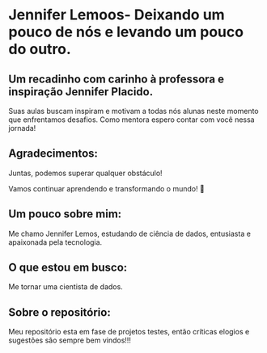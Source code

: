


# Jennifer Lemoos- Deixando um pouco de nós e levando um pouco do outro.

## Um recadinho com carinho à professora e inspiração Jennifer Placido.
 Suas aulas buscam inspiram e motivam a todas nós alunas neste momento que enfrentamos desafios. Como mentora espero contar com você nessa jornada!

## Agradecimentos:
Juntas, podemos superar qualquer obstáculo!

Vamos continuar aprendendo e transformando o mundo! 🚀

## Um pouco sobre mim:
Me chamo Jennifer Lemos, estudando de ciência de dados, entusiasta e apaixonada pela tecnologia.

## O que estou em busco:
Me tornar uma cientista de dados.

## Sobre o repositório:
Meu repositório esta em fase de projetos testes, então críticas elogios e sugestões são sempre bem vindos!!!
